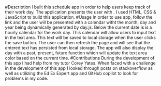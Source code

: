 #Description
I built this schedule app  in order to help users keep track of their work day. The application presents the user with . I used HTML, CSS & JavaScript to build this application.
#Usage
In order to use app, follow the link and the user will be presented with a calendar witht the month, day and year being dynamically generated by day.js. Below the current date is is a hourly calendar for the work day. This calendar will allow users to input text in the text area. This text will be saved to local storage when the user clicks the save button. The user can then refresh the page and will see that the entered text has persisted from local storage. The app will also display the day with a past, present, future function which will update the text area color based on the current time. 
#Contributions
During the development of this app I had help from my  tutor Corey Yates. When faced with a challenge in the development of this app I looked through posts on stackoverflow as well as utilizing the Ed Ex Expert app and GitHub copilot to look for problems in my code.
